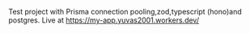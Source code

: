 Test project with Prisma connection pooling,zod,typescript (hono)and postgres.
Live at https://my-app.yuvas2001.workers.dev/
